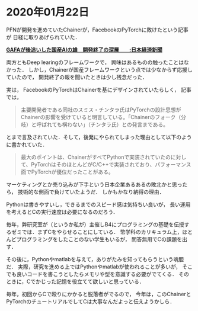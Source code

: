 # 2020年01月22日 


PFNが開発を進めていたChainerが，FacebookのPyTorchに敗けたという記事が
日経に取りあげられていた．


**[GAFAが後追いした国産AIの雄　開発終了の深層　　:日本経済新聞](https://www.nikkei.com/article/DGXMZO53727670U9A221C1000000/)**


両方ともDeep learingのフレームワークで，
興味はあるものの触ったことはなかった．
しかし，Chainerが国産フレームワークという点では少なからず応援していたので，
開発終了の報を聞いたときは少し残念だった．

実は，
FacebookのPyTorchはChainerを基にデザインされていたらしく，
記事では，

>主要開発者である同社のスミス・チンタラ氏はPyTorchの設計思想がChainerの影響を受けていると明言している。「Chainerのフォーク（分岐）と呼ばれても構わない」（チンタラ氏）との発言まである。

とまで言及されていた．そして，後発にやられてしまった理由として以下のように書かれていた．

>最大のポイントは、ChainerがすべてPythonで実装されていたのに対して、PyTorchはそのほとんどがC/C++で実装されており、パフォーマンス面でPyTorchが優位だったことがある。


マーケティングとか売り込みが下手という日本企業あるあるの敗北かと思ったら，
技術的な側面で負けていたようだ．
しかもかなり納得の理由．


Pythonは書きやすいし，できるまでのスピード感は気持ちい良いが，
長い運用を考えるとCの実行速度は必要になるのだろう．


毎年，弊研究室が（というか私が）主催しB4にプログラミングの基礎を伝授するゼミでは．まずCをやらせることにしている．
幣学科のカリキュラム上，ほとんどプログラミングをしたことのない学生もいるが，
問答無用でCの課題を出す．


その後に，Pythonやmatlabを与えて，ありがたみを知ってもらうという魂胆だ．
実際，研究を進める上ではPythonやmatlabが使われることが多いが，
そこでも良いコードを書こうとしたらメモリや型を意識する必要がでてくる．
そのときに，Cでかじった記憶を役立てて欲しいと思っている．


毎年，初回からCで殴りにかかると脱落者がでるので，
今年は，このChainerとPyTorchのチュートリアルでしてCは大事なんだよっと伝えようかしら．